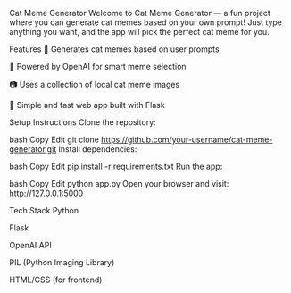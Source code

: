 Cat Meme Generator
Welcome to Cat Meme Generator — a fun project where you can generate cat memes based on your own prompt!
Just type anything you want, and the app will pick the perfect cat meme for you.

Features
🐾 Generates cat memes based on user prompts

🧠 Powered by OpenAI for smart meme selection

📷 Uses a collection of local cat meme images

🚀 Simple and fast web app built with Flask

Setup Instructions
Clone the repository:

bash
Copy
Edit
git clone https://github.com/your-username/cat-meme-generator.git
Install dependencies:

bash
Copy
Edit
pip install -r requirements.txt
Run the app:

bash
Copy
Edit
python app.py
Open your browser and visit:
http://127.0.0.1:5000

Tech Stack
Python

Flask

OpenAI API

PIL (Python Imaging Library)

HTML/CSS (for frontend)
